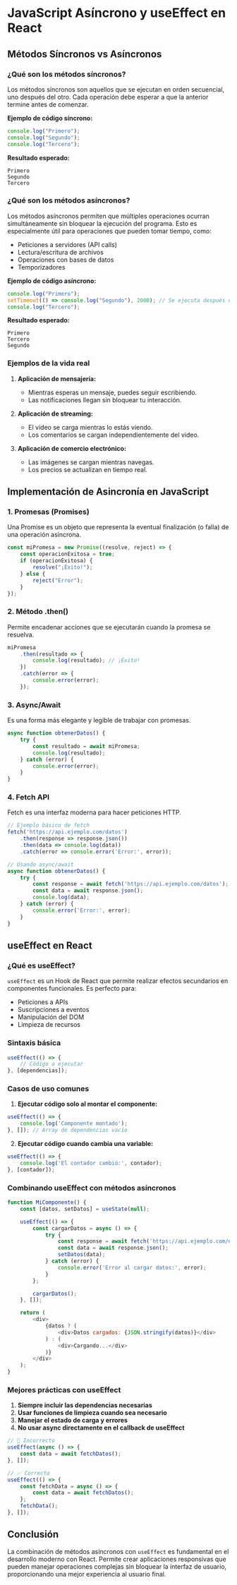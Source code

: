 # JavaScript Asíncrono y useEffect en React

## Métodos Síncronos vs Asíncronos

### ¿Qué son los métodos síncronos?

Los métodos síncronos son aquellos que se ejecutan en orden secuencial, uno después del otro. Cada operación debe esperar a que la anterior termine antes de comenzar.

**Ejemplo de código síncrono:**

```javascript
console.log("Primero");
console.log("Segundo");
console.log("Tercero");
```

**Resultado esperado:**

```
Primero
Segundo
Tercero
```

### ¿Qué son los métodos asíncronos?

Los métodos asíncronos permiten que múltiples operaciones ocurran simultáneamente sin bloquear la ejecución del programa. Esto es especialmente útil para operaciones que pueden tomar tiempo, como:

- Peticiones a servidores (API calls)
- Lectura/escritura de archivos
- Operaciones con bases de datos
- Temporizadores

**Ejemplo de código asíncrono:**

```javascript
console.log("Primero");
setTimeout(() => console.log("Segundo"), 2000); // Se ejecuta después de 2 segundos
console.log("Tercero");
```

**Resultado esperado:**

```
Primero
Tercero
Segundo
```

### Ejemplos de la vida real

1. **Aplicación de mensajería:**
   - Mientras esperas un mensaje, puedes seguir escribiendo.
   - Las notificaciones llegan sin bloquear tu interacción.
   
2. **Aplicación de streaming:**
   - El video se carga mientras lo estás viendo.
   - Los comentarios se cargan independientemente del video.

3. **Aplicación de comercio electrónico:**
   - Las imágenes se cargan mientras navegas.
   - Los precios se actualizan en tiempo real.

## Implementación de Asincronía en JavaScript

### 1. Promesas (Promises)

Una Promise es un objeto que representa la eventual finalización (o falla) de una operación asíncrona.

```javascript
const miPromesa = new Promise((resolve, reject) => {
    const operacionExitosa = true;
    if (operacionExitosa) {
        resolve("¡Éxito!");
    } else {
        reject("Error");
    }
});
```

### 2. Método .then()

Permite encadenar acciones que se ejecutarán cuando la promesa se resuelva.

```javascript
miPromesa
    .then(resultado => {
        console.log(resultado); // ¡Éxito!
    })
    .catch(error => {
        console.error(error);
    });
```

### 3. Async/Await

Es una forma más elegante y legible de trabajar con promesas.

```javascript
async function obtenerDatos() {
    try {
        const resultado = await miPromesa;
        console.log(resultado);
    } catch (error) {
        console.error(error);
    }
}
```

### 4. Fetch API

Fetch es una interfaz moderna para hacer peticiones HTTP.

```javascript
// Ejemplo básico de fetch
fetch('https://api.ejemplo.com/datos')
    .then(response => response.json())
    .then(data => console.log(data))
    .catch(error => console.error('Error:', error));

// Usando async/await
async function obtenerDatos() {
    try {
        const response = await fetch('https://api.ejemplo.com/datos');
        const data = await response.json();
        console.log(data);
    } catch (error) {
        console.error('Error:', error);
    }
}
```

## useEffect en React

### ¿Qué es useEffect?

`useEffect` es un Hook de React que permite realizar efectos secundarios en componentes funcionales. Es perfecto para:

- Peticiones a APIs
- Suscripciones a eventos
- Manipulación del DOM
- Limpieza de recursos

### Sintaxis básica

```javascript
useEffect(() => {
    // Código a ejecutar
}, [dependencias]);
```

### Casos de uso comunes

1. **Ejecutar código solo al montar el componente:**

```javascript
useEffect(() => {
    console.log('Componente montado');
}, []); // Array de dependencias vacío
```

2. **Ejecutar código cuando cambia una variable:**

```javascript
useEffect(() => {
    console.log('El contador cambió:', contador);
}, [contador]);
```

### Combinando useEffect con métodos asíncronos

```javascript
function MiComponente() {
    const [datos, setDatos] = useState(null);

    useEffect(() => {
        const cargarDatos = async () => {
            try {
                const response = await fetch('https://api.ejemplo.com/datos');
                const data = await response.json();
                setDatos(data);
            } catch (error) {
                console.error('Error al cargar datos:', error);
            }
        };

        cargarDatos();
    }, []);

    return (
        <div>
            {datos ? (
                <div>Datos cargados: {JSON.stringify(datos)}</div>
            ) : (
                <div>Cargando...</div>
            )}
        </div>
    );
}
```

### Mejores prácticas con useEffect

1. **Siempre incluir las dependencias necesarias**
2. **Usar funciones de limpieza cuando sea necesario**
3. **Manejar el estado de carga y errores**
4. **No usar async directamente en el callback de useEffect**

```javascript
// 🔮 Incorrecto
useEffect(async () => {
    const data = await fetchDatos();
}, []);

// ✅ Correcto
useEffect(() => {
    const fetchData = async () => {
        const data = await fetchDatos();
    };
    fetchData();
}, []);
```

## Conclusión

La combinación de métodos asíncronos con `useEffect` es fundamental en el desarrollo moderno con React. Permite crear aplicaciones responsivas que pueden manejar operaciones complejas sin bloquear la interfaz de usuario, proporcionando una mejor experiencia al usuario final.